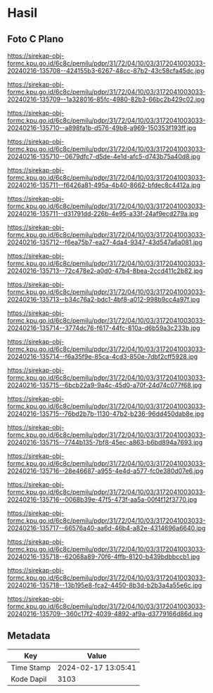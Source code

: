 # Hasil

## Foto C Plano

https://sirekap-obj-formc.kpu.go.id/6c8c/pemilu/pdpr/31/72/04/10/03/3172041003033-20240216-135708--424155b3-6267-48cc-87b2-43c58cfa45dc.jpg

https://sirekap-obj-formc.kpu.go.id/6c8c/pemilu/pdpr/31/72/04/10/03/3172041003033-20240216-135709--1a328016-85fc-4980-82b3-66bc2b429c02.jpg

https://sirekap-obj-formc.kpu.go.id/6c8c/pemilu/pdpr/31/72/04/10/03/3172041003033-20240216-135710--a898fa1b-d576-49b8-a969-150353f193ff.jpg

https://sirekap-obj-formc.kpu.go.id/6c8c/pemilu/pdpr/31/72/04/10/03/3172041003033-20240216-135710--0679dfc7-d5de-4e1d-afc5-d743b75a40d8.jpg

https://sirekap-obj-formc.kpu.go.id/6c8c/pemilu/pdpr/31/72/04/10/03/3172041003033-20240216-135711--f6426a81-495a-4b40-8662-bfdec8c4412a.jpg

https://sirekap-obj-formc.kpu.go.id/6c8c/pemilu/pdpr/31/72/04/10/03/3172041003033-20240216-135711--d31791dd-226b-4e95-a33f-24af9ecd279a.jpg

https://sirekap-obj-formc.kpu.go.id/6c8c/pemilu/pdpr/31/72/04/10/03/3172041003033-20240216-135712--f6ea75b7-ea27-4da4-9347-43d547a6a081.jpg

https://sirekap-obj-formc.kpu.go.id/6c8c/pemilu/pdpr/31/72/04/10/03/3172041003033-20240216-135713--72c478e2-a0d0-47b4-8bea-2ccd411c2b82.jpg

https://sirekap-obj-formc.kpu.go.id/6c8c/pemilu/pdpr/31/72/04/10/03/3172041003033-20240216-135713--b34c76a2-bdc1-4bf8-a012-998b9cc4a97f.jpg

https://sirekap-obj-formc.kpu.go.id/6c8c/pemilu/pdpr/31/72/04/10/03/3172041003033-20240216-135714--3774dc76-f617-44fc-810a-d6b59a3c233b.jpg

https://sirekap-obj-formc.kpu.go.id/6c8c/pemilu/pdpr/31/72/04/10/03/3172041003033-20240216-135714--f6a35f9e-85ca-4cd3-850e-7dbf2cff5928.jpg

https://sirekap-obj-formc.kpu.go.id/6c8c/pemilu/pdpr/31/72/04/10/03/3172041003033-20240216-135715--6bcb22a9-9a4c-45d0-a70f-24d74c077f68.jpg

https://sirekap-obj-formc.kpu.go.id/6c8c/pemilu/pdpr/31/72/04/10/03/3172041003033-20240216-135715--76bd2b7b-1130-47b2-b236-96dd450dab8e.jpg

https://sirekap-obj-formc.kpu.go.id/6c8c/pemilu/pdpr/31/72/04/10/03/3172041003033-20240216-135715--7744b135-7bf8-45ec-a863-b6bd894a7693.jpg

https://sirekap-obj-formc.kpu.go.id/6c8c/pemilu/pdpr/31/72/04/10/03/3172041003033-20240216-135716--28e46687-a955-4e4d-a577-fc0e380d07e6.jpg

https://sirekap-obj-formc.kpu.go.id/6c8c/pemilu/pdpr/31/72/04/10/03/3172041003033-20240216-135716--0068b39e-47f5-473f-aa5a-00f4f12f3770.jpg

https://sirekap-obj-formc.kpu.go.id/6c8c/pemilu/pdpr/31/72/04/10/03/3172041003033-20240216-135717--66576a40-aa6d-46b4-a82e-4314696a6640.jpg

https://sirekap-obj-formc.kpu.go.id/6c8c/pemilu/pdpr/31/72/04/10/03/3172041003033-20240216-135718--62068a89-70f6-4ffb-8120-b439bdbbccb1.jpg

https://sirekap-obj-formc.kpu.go.id/6c8c/pemilu/pdpr/31/72/04/10/03/3172041003033-20240216-135718--13b195e8-fca2-4450-8b3d-b2b3a4a55e6c.jpg

https://sirekap-obj-formc.kpu.go.id/6c8c/pemilu/pdpr/31/72/04/10/03/3172041003033-20240216-135709--360c17f2-4039-4892-af9a-d3779166d86d.jpg


## Metadata

| Key        | Value               |
| ---------- | ------------------- |
| Time Stamp | 2024-02-17 13:05:41 |
| Kode Dapil | 3103                |



